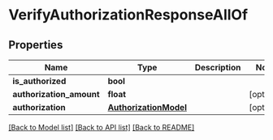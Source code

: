 # VerifyAuthorizationResponseAllOf


## Properties
Name | Type | Description | Notes
------------ | ------------- | ------------- | -------------
**is_authorized** | **bool** |  | 
**authorization_amount** | **float** |  | [optional] 
**authorization** | [**AuthorizationModel**](AuthorizationModel.md) |  | [optional] 

[[Back to Model list]](../README.md#documentation-for-models) [[Back to API list]](../README.md#documentation-for-api-endpoints) [[Back to README]](../README.md)


